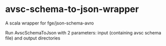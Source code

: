 # avsc-schema-to-json-wrapper

A scala wrapper for fge/json-schema-avro

Run AvscSchemaToJson with 2 parameters: input (containing avsc schema file) and output directories
